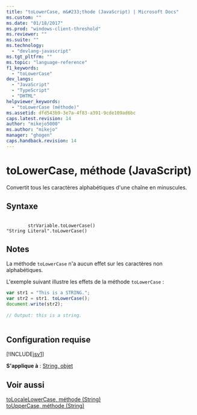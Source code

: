 ```yaml
---
title: "toLowerCase, m&#233;thode (JavaScript) | Microsoft Docs"
ms.custom: ""
ms.date: "01/18/2017"
ms.prod: "windows-client-threshold"
ms.reviewer: ""
ms.suite: ""
ms.technology: 
  - "devlang-javascript"
ms.tgt_pltfrm: ""
ms.topic: "language-reference"
f1_keywords: 
  - "toLowerCase"
dev_langs: 
  - "JavaScript"
  - "TypeScript"
  - "DHTML"
helpviewer_keywords: 
  - "toLowerCase (méthode)"
ms.assetid: dfd543b9-3e7a-4f83-a391-9cde109ad6bc
caps.latest.revision: 14
author: "mikejo5000"
ms.author: "mikejo"
manager: "ghogen"
caps.handback.revision: 14
---
```

# toLowerCase, m&#233;thode (JavaScript)
Convertit tous les caractères alphabétiques d'une chaîne en minuscules.  
  
## Syntaxe  
  
```  
  
        strVariable.toLowerCase()  
"String Literal".toLowerCase()   
```  
  
## Notes  
 La méthode `toLowerCase` n'a aucun effet sur les caractères non alphabétiques.  
  
 L'exemple suivant illustre les effets de la méthode `toLowerCase` :  
  
```javascript  
var str1 = "This is a STRING.";  
var str2 = str1. toLowerCase();  
document.write(str2);  
  
// Output: this is a string.  
  
```  
  
## Configuration requise  
 [!INCLUDE[jsv1](../../javascript/misc/includes/jsv1-md.md)]  
  
 **S'applique à** : [String, objet](../../javascript/reference/string-object-javascript.md)  
  
## Voir aussi  
 [toLocaleLowerCase, méthode \(String\)](../../javascript/reference/tolocalelowercase-method-string-javascript.md)   
 [toUpperCase, méthode \(String\)](../../javascript/reference/touppercase-method-string-javascript.md)